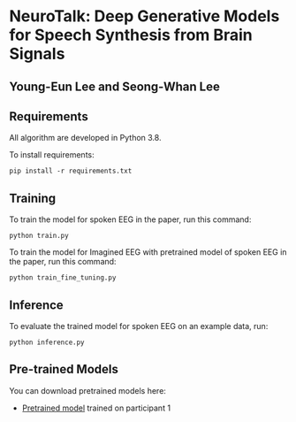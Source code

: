 # NeuroTalk: Deep Generative Models for Speech Synthesis from Brain Signals

## Young-Eun Lee and Seong-Whan Lee

## Requirements
All algorithm are developed in Python 3.8.

To install requirements:

```setup
pip install -r requirements.txt
```

## Training
To train the model for spoken EEG in the paper, run this command:
```train
python train.py 
```
To train the model for Imagined EEG with pretrained model of spoken EEG in the paper, run this command:
```train
python train_fine_tuning.py 
```

## Inference
To evaluate the trained model for spoken EEG on an example data, run:
```inference
python inference.py 
```

## Pre-trained Models
You can download pretrained models here:
- [Pretrained model](https://drive.google.com/drive/folders/1_xh4OAI88yln73WNgjXg5EOqi6Ugltwh?usp=sharing) trained on participant 1

